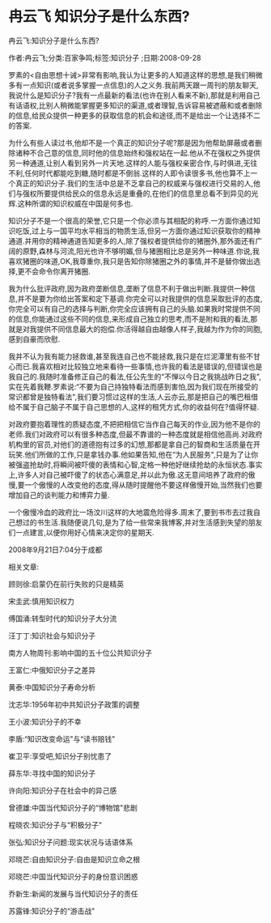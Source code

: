 # 冉云飞  知识分子是什么东西?    
    
冉云飞:知识分子是什么东西?    
作者:冉云飞;分类:百家争鸣;标签:知识分子 ;日期:2008-09-28    
罗素的<自由思想十诫>非常有影响,我认为让更多的人知道这样的思想,是我们稍微多有一点知识(或者说多掌握一点信息)的人之义务.我前两天跟一周刊的朋友聊天,我说什么是知识分子?我有一点最新的看法(也许在别人看来不新),那就是利用自己有话语权,比别人稍微能掌握更多知识的渠道,或者理智,告诉容易被遮蔽和或者删除的信息,给民众提供一种更多的获取信息的机会和途径,而不是给出一个让选择不二的答案.    
为什么有些人读过书,他却不是一个真正的知识分子呢?那是因为他帮助屏蔽或者删除诸种不合己意的信息,同时他的信息始终和强权站在一起.他从不在强权之外提供另一种通道,让别人看到另外一片天地.这样的人能与强权亲密合作,与时俱进,无往不利,任何时代都能吃到糖,随时都是不倒翁.这样的人即令读很多书,他也算不上一个真正的知识分子.我们的生活中总是不乏拿自己的权威来与强权进行交易的人,他们与强权所要提供给民众的信息永远是重叠的,在他们的信息里总看不到异见的光辉.这种所谓的知识权威在中国是何多也.    
知识分子不是一个很高的荣誉,它只是一个你必须与其相配的称呼.一方面你通过知识吃饭,过上与一国平均水平相当的物质生活,但另一方面你通过知识获取你的精神通道.并用你的精神通道告知更多的人,除了强权者提供给你的猪圈外,那外面还有广阔的原野,森林与河流,阳光也许不够明媚,但与猪圈相比总是另外一种味道.你说,我喜欢猪圈的味道,OK,我尊重你,我只是告知你除猪圈之外的事情,并不是替你做出选择,更不会命令你离开猪圈.    
我为什么批评政府,因为政府垄断信息,垄断了信息不利于做出判断.我提供一种信息,并不是要为你给出答案和定下基调.你完全可以对我提供的信息采取批评的态度,你完全可以有自己的选择与判断,你完全应该拥有自己的头脑.如果我时常提供不同的信息,你能通过这些不同的信息,来形成自己独立的思考,而不是附和我的看法,那就是对我提供不同信息最大的抱偿.你活得越自由越像人样子,我越为作为你的同胞,感到自豪而欣慰.    
我并不认为我有能力拯救谁,甚至我连自己也不能拯救,我只是在烂泥潭里有些不甘心而已.我喜欢相对比较独立地来看待一些事情,也许我的看法是错误的,但错误也是我自己的.我随时准备修正自己的看法,任公先生的“不惮以今日之我挑战昨日之我",实在先着我鞭.罗素说:“不要为自己持独特看法而感到害怕,因为我们现在所接受的常识都曾是独特看法",我们要习惯过这样的生活,人云亦云,那是把自己的嘴巴租借给不属于自己脑子不属于自己思想的人,这样的租凭方式,你的收益何在?值得怀疑.    
对政府要抱着理性的质疑态度,不把把相信它当作自己每天的作业,因为他不是你的老师.我们对政府可以有很多种态度,但最不靠谱的一种态度就是相信他高尚.对政府机构里的官员,对他们的道德抱有过多的幻想,那都是拿自己的智商和生活质量在开玩笑.他们所做的工作,只是拿钱办事.他如果告知,他在“为人民服务",只是为了让你被强盗抢劫时,将瞬间被吓傻的表情和心智,定格一种他好继续抢劫的永恒状态.事实上,许多人对自己被吓傻了的状态心满意足,并以此为傲.这无意间培养了政府的傲慢,要一个傲慢的人改变他的态度,得从随时提醒他不要这样傲慢开始,当然我们也要增加自己的谈判能力和博弈力量.    
一个傲慢冷血的政府比一场汶川这样的大地震危险得多.周末了,要到书市去过我自己想过的书生活.我随便说几句,是为了给一些常来我博客,并对生活感到失望的朋友们一点建言,以便你用好心情来决定你的星期天.    
2008年9月21日7:04分于成都    
    
相关文章:    
顾则徐:启蒙仍在前行失败的只是精英    
宋圭武:慎用知识权力    
傅国涌:转型时代的知识分子大分流    
汪丁丁:知识社会与知识分子    
南方人物周刊:影响中国的五十位公共知识分子    
王富仁:中俄知识分子之差异    
黄泰:中国知识分子寿命分析    
沈志华:1956年初中共知识分子政策的调整    
王小波:知识分子的不幸    
李盾:“知识改变命运"与“读书赔钱"    
崔卫平:享受吧,知识分子别忧患了    
薛东华:寻找中国的知识分子    
许向阳:知识分子在社会中的异己感    
曾德雄:中国当代知识分子的“博物馆"悲剧    
程晓农:知识分子与“积极分子"    
张弘:知识分子问题:现实状况与话语体系    
邓晓芒:自由知识分子:自由是知识立命之根    
邓晓芒:中国当代知识分子的身份意识困惑    
乔新生:新闻的发展与当代知识分子的责任    
苏露锋:知识分子的“游击战"
